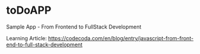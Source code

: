 # toDoAPP
Sample App - From Frontend to FullStack Development

Learning Article: https://codecoda.com/en/blog/entry/javascript-from-front-end-to-full-stack-development
